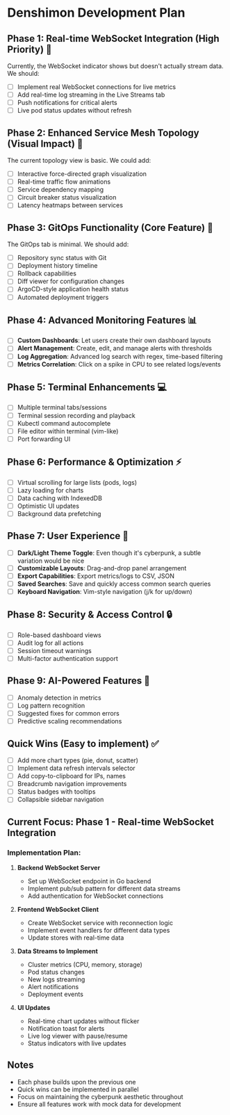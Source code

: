 # Denshimon Development Plan

## Phase 1: Real-time WebSocket Integration (High Priority) 🚀
Currently, the WebSocket indicator shows but doesn't actually stream data. We should:
- [ ] Implement real WebSocket connections for live metrics
- [ ] Add real-time log streaming in the Live Streams tab
- [ ] Push notifications for critical alerts
- [ ] Live pod status updates without refresh

## Phase 2: Enhanced Service Mesh Topology (Visual Impact) 🎨
The current topology view is basic. We could add:
- [ ] Interactive force-directed graph visualization
- [ ] Real-time traffic flow animations
- [ ] Service dependency mapping
- [ ] Circuit breaker status visualization
- [ ] Latency heatmaps between services

## Phase 3: GitOps Functionality (Core Feature) 🔄
The GitOps tab is minimal. We should add:
- [ ] Repository sync status with Git
- [ ] Deployment history timeline
- [ ] Rollback capabilities
- [ ] Diff viewer for configuration changes
- [ ] ArgoCD-style application health status
- [ ] Automated deployment triggers

## Phase 4: Advanced Monitoring Features 📊
- [ ] **Custom Dashboards**: Let users create their own dashboard layouts
- [ ] **Alert Management**: Create, edit, and manage alerts with thresholds
- [ ] **Log Aggregation**: Advanced log search with regex, time-based filtering
- [ ] **Metrics Correlation**: Click on a spike in CPU to see related logs/events

## Phase 5: Terminal Enhancements 💻
- [ ] Multiple terminal tabs/sessions
- [ ] Terminal session recording and playback
- [ ] Kubectl command autocomplete
- [ ] File editor within terminal (vim-like)
- [ ] Port forwarding UI

## Phase 6: Performance & Optimization ⚡
- [ ] Virtual scrolling for large lists (pods, logs)
- [ ] Lazy loading for charts
- [ ] Data caching with IndexedDB
- [ ] Optimistic UI updates
- [ ] Background data prefetching

## Phase 7: User Experience 🎯
- [ ] **Dark/Light Theme Toggle**: Even though it's cyberpunk, a subtle variation would be nice
- [ ] **Customizable Layouts**: Drag-and-drop panel arrangement
- [ ] **Export Capabilities**: Export metrics/logs to CSV, JSON
- [ ] **Saved Searches**: Save and quickly access common search queries
- [ ] **Keyboard Navigation**: Vim-style navigation (j/k for up/down)

## Phase 8: Security & Access Control 🔒
- [ ] Role-based dashboard views
- [ ] Audit log for all actions
- [ ] Session timeout warnings
- [ ] Multi-factor authentication support

## Phase 9: AI-Powered Features 🤖
- [ ] Anomaly detection in metrics
- [ ] Log pattern recognition
- [ ] Suggested fixes for common errors
- [ ] Predictive scaling recommendations

## Quick Wins (Easy to implement) ✅
- [ ] Add more chart types (pie, donut, scatter)
- [ ] Implement data refresh intervals selector
- [ ] Add copy-to-clipboard for IPs, names
- [ ] Breadcrumb navigation improvements
- [ ] Status badges with tooltips
- [ ] Collapsible sidebar navigation

## Current Focus: Phase 1 - Real-time WebSocket Integration

### Implementation Plan:
1. **Backend WebSocket Server**
   - Set up WebSocket endpoint in Go backend
   - Implement pub/sub pattern for different data streams
   - Add authentication for WebSocket connections

2. **Frontend WebSocket Client**
   - Create WebSocket service with reconnection logic
   - Implement event handlers for different data types
   - Update stores with real-time data

3. **Data Streams to Implement**
   - Cluster metrics (CPU, memory, storage)
   - Pod status changes
   - New logs streaming
   - Alert notifications
   - Deployment events

4. **UI Updates**
   - Real-time chart updates without flicker
   - Notification toast for alerts
   - Live log viewer with pause/resume
   - Status indicators with live updates

## Notes
- Each phase builds upon the previous one
- Quick wins can be implemented in parallel
- Focus on maintaining the cyberpunk aesthetic throughout
- Ensure all features work with mock data for development